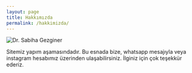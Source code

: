 ```yaml
---
layout: page
title: Hakkımızda
permalink: /hakkimizda/
---
```


![Dr. Sabiha Gezginer](../assets/img/dr-sabiha-gezginer.jpg)

Sitemiz yapım aşamasındadır. Bu esnada bize, whatsapp mesajıyla veya instagram hesabımız üzerinden ulaşabilirsiniz. İlginiz için çok teşekkür ederiz.
